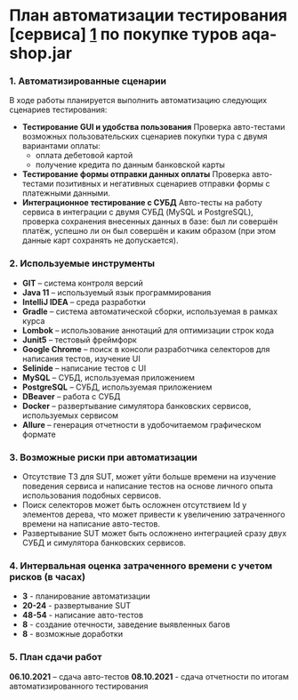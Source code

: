 # План автоматизации тестирования [сервиса] [1] по покупке туров aqa-shop.jar
[1]: https://github.com/netology-code/qa-diploma

### 1.	Автоматизированные сценарии
В ходе работы планируется выполнить автоматизацию следующих сценариев тестирования:
* **Тестирование GUI и удобства пользования**
  Проверка авто-тестами возможных пользовательских сценариев покупки тура с двумя вариантами оплаты:
    * оплата дебетовой картой
    * получение кредита по данным банковской карты
* **Тестирование формы отправки данных оплаты**
  Проверка авто-тестами позитивных и негативных сценариев отправки формы с платежными данными.
* **Интеграционное тестирование с СУБД**
  Авто-тесты на работу сервиса в интеграции с двумя СУБД (MySQL и PostgreSQL), проверка сохранения внесенных данных в базе: был ли совершён платёж, успешно ли он был совершён и каким образом (при этом данные карт сохранять не допускается).

### 2.	Используемые инструменты
* **GIT** – система контроля версий
* **Java 11** – используемый язык программирования
* **IntelliJ IDEA** – среда разработки
* **Gradle** – система автоматической сборки, используемая в рамках курса
* **Lombok** – использование аннотаций для оптимизации строк кода
* **Junit5** – тестовый фреймфорк
* **Google Chrome** – поиск в консоли разработчика селекторов для написания тестов, изучение UI
* **Selinide** – написание тестов с UI
* **MySQL** – СУБД, используемая приложением
* **PostgreSQL** – СУБД, используемая приложением
* **DBeaver** – работа с СУБД
* **Docker** – развертывание симулятора банковских сервисов, используемых сервисом
* **Allure** – генерация отчетности в удобочитаемом графическом формате

### 3.	Возможные риски при автоматизации
* Отсутствие ТЗ для SUT, может уйти больше времени на изучение поведения сервиса и написание тестов на основе личного опыта использования подобных сервисов.
* Поиск селекторов может быть осложнен отсутствием Id у элементов дерева, что может привести к увеличению затраченного времени на написание авто-тестов.
* Развертывание SUT может быть осложнено интеграцией сразу двух СУБД и симулятора банковских сервисов.

### 4.	Интервальная оценка затраченного времени с учетом рисков (в часах)
* **3** - планирование автоматизации
* **20-24** - развертывание SUT
* **48-54** - написание авто-тестов
* **8** - создание отечности, заведение выявленных багов
* **8** - возможные доработки

### 5.	План сдачи работ
**06.10.2021** – сдача авто-тестов
**08.10.2021** - сдача отчетности по итогам автоматизированного тестирования








